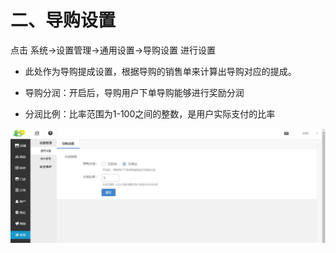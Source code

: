 # 二、导购设置

点击 系统→设置管理→通用设置→导购设置 进行设置

*   此处作为导购提成设置，根据导购的销售单来计算出导购对应的提成。

*   导购分润：开启后，导购用户下单导购能够进行奖励分润

*   分润比例：比率范围为1-100之间的整数，是用户实际支付的比率

![](images/screenshot_1554802842002.jpg)
